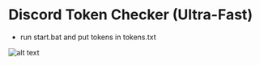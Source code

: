 # Discord Token Checker (Ultra-Fast)

- run start.bat and put tokens in tokens.txt

![alt text](https://i.imgur.com/PcKiKtl.gif)
